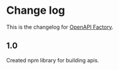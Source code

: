 # Change log
This is the changelog for [OpenAPI Factory](readme.md).

## 1.0 ##
Created npm library for building apis.
